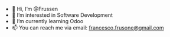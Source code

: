 - 👋 Hi, I’m @Frussen
- 👀 I’m interested in Software Development
- 🌱 I’m currently learning Odoo
- 📫 You can reach me via email: francesco.frusone@gmail.com
